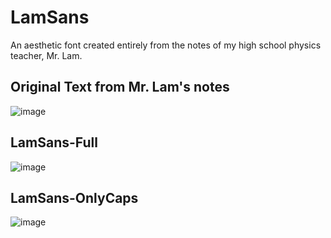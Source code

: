 # LamSans
An aesthetic font created entirely from the notes of my high school physics teacher, Mr. Lam.

## Original Text from Mr. Lam's notes


![image](https://user-images.githubusercontent.com/68029599/169218423-826144b5-bac8-498a-b9cf-e3aa34f98dc2.png)

## LamSans-Full

![image](https://user-images.githubusercontent.com/68029599/175102238-a4431fed-e536-42cb-95d0-9bc6d360323c.png)


## LamSans-OnlyCaps

![image](https://user-images.githubusercontent.com/68029599/169219061-a6082d49-fd79-4705-a8bb-041e9e4e9128.png)


